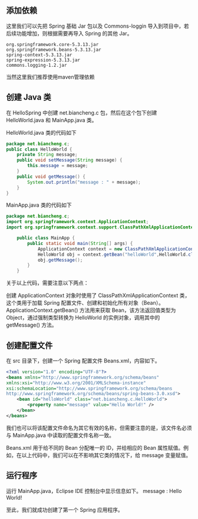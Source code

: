 ## 添加依赖
这里我们可以先把 Spring 基础 Jar 包以及 Commons-loggin 导入到项目中，若后续功能增加，则根据需要再导入 Spring 的其他 Jar。

````
org.springframework.core-5.3.13.jar
org.springframework.beans-5.3.13.jar
spring-context-5.3.13.jar
spring-expression-5.3.13.jar
commons.logging-1.2.jar
````
当然这里我们推荐使用maven管理依赖

## 创建 Java 类
   在 HelloSpring 中创建 net.biancheng.c 包，然后在这个包下创建 HelloWorld.java 和 MainApp.java 类。

HelloWorld.java 类的代码如下
````java
package net.biancheng.c;
public class HelloWorld {
    private String message;
    public void setMessage(String message) {
        this.message = message;
    }
    public void getMessage() {
        System.out.println("message : " + message);
    }
}
````
MainApp.java 类的代码如下
````java
package net.biancheng.c;
import org.springframework.context.ApplicationContext;
import org.springframework.context.support.ClassPathXmlApplicationContext;

    public class MainApp {
        public static void main(String[] args) {
            ApplicationContext context = new ClassPathXmlApplicationContext("Beans.xml");
            HelloWorld obj = context.getBean("helloWorld",HelloWorld.class);
            obj.getMessage();
        }
    }
````
关于以上代码，需要注意以下两点：

创建 ApplicationContext 对象时使用了 ClassPathXmlApplicationContext 类，这个类用于加载 Spring 配置文件、创建和初始化所有对象（Bean）。
ApplicationContext.getBean() 方法用来获取 Bean，该方法返回值类型为 Object，通过强制类型转换为 HelloWorld 的实例对象，调用其中的 getMessage() 方法。

## 创建配置文件

在 src 目录下，创建一个 Spring 配置文件 Beans.xml，内容如下。
````xml
<?xml version="1.0" encoding="UTF-8"?>
<beans xmlns="http://www.springframework.org/schema/beans"
xmlns:xsi="http://www.w3.org/2001/XMLSchema-instance"
xsi:schemaLocation="http://www.springframework.org/schema/beans
http://www.springframework.org/schema/beans/spring-beans-3.0.xsd">
    <bean id="helloWorld" class="net.biancheng.c.HelloWorld">
        <property name="message" value="Hello World!" />
    </bean>
</beans>
````
我们也可以将该配置文件命名为其它有效的名称，但需要注意的是，该文件名必须与 MainApp.java 中读取的配置文件名称一致。

Beans.xml 用于给不同的 Bean 分配唯一的 ID，并给相应的 Bean 属性赋值。例如，在以上代码中，我们可以在不影响其它类的情况下，给 message 变量赋值。
## 运行程序

   运行 MainApp.java，Eclipse IDE 控制台中显示信息如下。
   message : Hello World!

至此，我们就成功创建了第一个 Spring 应用程序。